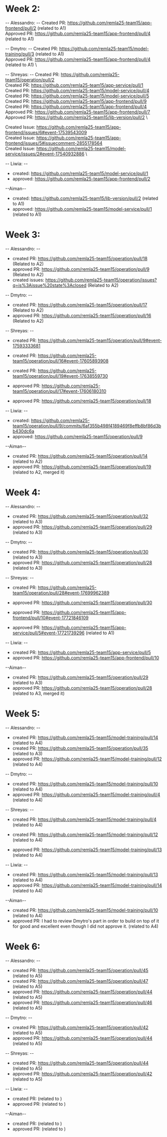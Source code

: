 # Week 2:

-- Alessandro: --
Created PR: https://github.com/remla25-team15/app-frontend/pull/2 (related to A1)\
Approved PR: https://github.com/remla25-team15/app-frontend/pull/4 (related to A1)

-- Dmytro: --
Created PR: https://github.com/remla25-team15/model-training/pull/3 (related to A1) \
Approved PR: https://github.com/remla25-team15/app-frontend/pull/4 (related to A1) \

-- Shreyas: --
Created PR: https://github.com/remla25-team15/operation/pull/2 \
Created PR: https://github.com/remla25-team15/app-service/pull/1 \
Created PR: https://github.com/remla25-team15/model-service/pull/4 \
Created PR: https://github.com/remla25-team15/model-service/pull/5 \
Created PR: https://github.com/remla25-team15/app-frontend/pull/9 \
Created PR: https://github.com/remla25-team15/app-frontend/pull/4 \
Approved PR: https://github.com/remla25-team15/app-frontend/pull/7 \
Approved PR: https://github.com/remla25-team15/lib-version/pull/2 \

Created Issue: https://github.com/remla25-team15/app-frontend/issues/6#event-17539543009 \
Created Issue: https://github.com/remla25-team15/app-frontend/issues/5#issuecomment-2855178564 \
Created Issue: https://github.com/remla25-team15/model-service/issues/2#event-17540932886 \

-- Liwia: --

- created: https://github.com/remla25-team15/model-service/pull/1
- approved: https://github.com/remla25-team15/app-frontend/pull/2

--Aiman--

- created: https://github.com/remla25-team15/lib-version/pull/2 (related to A1)
- approved: https://github.com/remla25-team15/model-service/pull/1 (related to A1)

# Week 3:

-- Alessandro: --

- created PR: https://github.com/remla25-team15/operation/pull/18 (Related to A2)
- approved PR: https://github.com/remla25-team15/operation/pull/9 (Related to A2)
- created issues: https://github.com/remla25-team15/operation/issues?q=is%3Aissue%20state%3Aclosed (Related to A2)

-- Dmytro: --

- created PR: https://github.com/remla25-team15/operation/pull/17 (Related to A2)
- approved PR: https://github.com/remla25-team15/operation/pull/16 (Related to A2)

-- Shreyas: --

- created PR: https://github.com/remla25-team15/operation/pull/9#event-17593333681
- created PR: https://github.com/remla25-team15/operation/pull/16#event-17605893908
- created PR: https://github.com/remla25-team15/operation/pull/19#event-17638559730

- approved PR: https://github.com/remla25-team15/operation/pull/17#event-17606180310
- approved PR: https://github.com/remla25-team15/operation/pull/18

-- Liwia: --

- created: https://github.com/remla25-team15/operation/pull/9/commits/6af355b498f4189469f8effb8bf86d3bb430dc6a
- approved: https://github.com/remla25-team15/operation/pull/9

--Aiman--

- created PR: https://github.com/remla25-team15/operation/pull/14 (related to A2)
- approved PR: https://github.com/remla25-team15/operation/pull/19 (related to A2, merged it)

# Week 4:

-- Alessandro: --

- created PR: https://github.com/remla25-team15/operation/pull/32 (related to A3)
- approved PR: https://github.com/remla25-team15/operation/pull/29 (related to A3)

-- Dmytro: --

- created PR: https://github.com/remla25-team15/operation/pull/30 (related to A3)
- approved PR: https://github.com/remla25-team15/operation/pull/28 (related to A3)

-- Shreyas: --

- created PR: https://github.com/remla25-team15/operation/pull/28#event-17699962389

- approved PR: https://github.com/remla25-team15/operation/pull/30
- approved PR: https://github.com/remla25-team15/app-frontend/pull/10#event-17721846109
- approved PR: https://github.com/remla25-team15/app-service/pull/5#event-17721739296 (related to A1)

-- Liwia: --

- created PR: https://github.com/remla25-team15/app-service/pull/5
- approved PR: https://github.com/remla25-team15/app-frontend/pull/10

--Aiman--

- created PR: https://github.com/remla25-team15/operation/pull/29 (related to A3)
- approved PR: https://github.com/remla25-team15/operation/pull/28 (related to A3, merged it)

# Week 5:

-- Alessandro: --

- created PR: https://github.com/remla25-team15/model-training/pull/14 (related to A4)
- created PR: https://github.com/remla25-team15/operation/pull/35 (related to A3)
- approved PR: https://github.com/remla25-team15/model-training/pull/12 (related to A4)

-- Dmytro: --

- created PR: https://github.com/remla25-team15/model-training/pull/10 (related to A4)
- approved PR: https://github.com/remla25-team15/model-training/pull/4 (related to A4)

-- Shreyas: --

- created PR: https://github.com/remla25-team15/model-training/pull/4 (related to A4)
- created PR: https://github.com/remla25-team15/model-training/pull/12 (related to A4)

- approved PR: https://github.com/remla25-team15/model-training/pull/13 (related to A4)

-- Liwia: --

- created PR: https://github.com/remla25-team15/model-training/pull/13 (related to A4)
- approved PR: https://github.com/remla25-team15/model-training/pull/14 (related to A4)

--Aiman--

- created PR: https://github.com/remla25-team15/model-training/pull/10 (related to A4)
- approved PR: I had to review Dmytro's part in order to build on top of it for good and excellent even though I did not approve it. (related to A4)

# Week 6:

-- Alessandro: --

- created PR: https://github.com/remla25-team15/operation/pull/45 (related to A5)
- created PR: https://github.com/remla25-team15/operation/pull/47 (related to A5)
- approved PR: https://github.com/remla25-team15/operation/pull/44 (related to A5)
- approved PR: https://github.com/remla25-team15/operation/pull/46 (related to A5)

-- Dmytro: --

- created PR: https://github.com/remla25-team15/operation/pull/42 (related to A5)
- approved PR: https://github.com/remla25-team15/operation/pull/44 (related to A5)

-- Shreyas: --

- created PR: https://github.com/remla25-team15/operation/pull/44 (related to A5)
- approved PR: https://github.com/remla25-team15/operation/pull/42 (related to A5)

-- Liwia: --

- created PR: (related to )
- approved PR: (related to )

--Aiman--

- created PR: (related to )
- approved PR: (related to )
